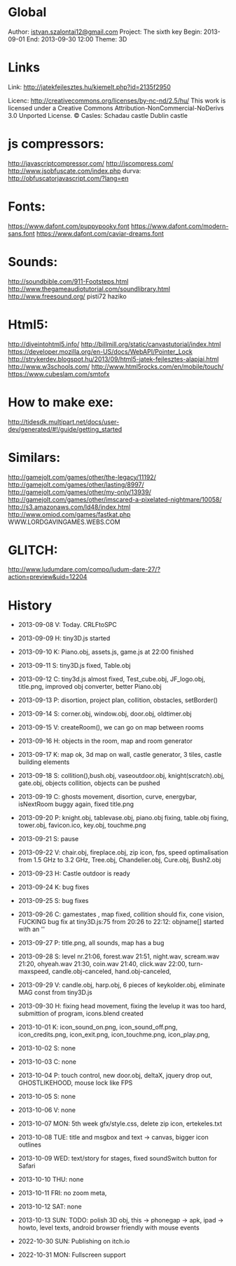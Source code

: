 # Global

Author:		istvan.szalontai12@gmail.com
Project: 	The sixth key
Begin:		2013-09-01
End:		2013-09-30 12:00
Theme:		3D


# Links

Link:		http://jatekfejlesztes.hu/kiemelt.php?id=2135f2950

Licenc:
http://creativecommons.org/licenses/by-nc-nd/2.5/hu/
This work is licensed under a Creative Commons Attribution-NonCommercial-NoDerivs 3.0 Unported License.
©
Casles:
Schadau castle
Dublin castle

# js compressors:
http://javascriptcompressor.com/
http://jscompress.com/
http://www.jsobfuscate.com/index.php
durva:
http://obfuscatorjavascript.com/?lang=en

# Fonts:
https://www.dafont.com/puppypooky.font
https://www.dafont.com/modern-sans.font
https://www.dafont.com/caviar-dreams.font

# Sounds:
http://soundbible.com/911-Footsteps.html
http://www.thegameaudiotutorial.com/soundlibrary.html
http://www.freesound.org/		pisti72		haziko

# Html5:
http://diveintohtml5.info/
http://billmill.org/static/canvastutorial/index.html
https://developer.mozilla.org/en-US/docs/WebAPI/Pointer_Lock
http://strykerdev.blogspot.hu/2013/09/html5-jatek-fejlesztes-alapjai.html
http://www.w3schools.com/
http://www.html5rocks.com/en/mobile/touch/
https://www.cubeslam.com/smtofx

# How to make exe:
http://tidesdk.multipart.net/docs/user-dev/generated/#!/guide/getting_started

# Similars:
http://gamejolt.com/games/other/the-legacy/11192/
http://gamejolt.com/games/other/lasting/8997/
http://gamejolt.com/games/other/my-only/13939/
http://gamejolt.com/games/other/imscared-a-pixelated-nightmare/10058/
http://s3.amazonaws.com/ld48/index.html
http://www.omiod.com/games/fastkat.php
WWW.LORDGAVINGAMES.WEBS.COM

# GLITCH:
http://www.ludumdare.com/compo/ludum-dare-27/?action=preview&uid=12204



# History

- 2013-09-08 V: Today. CRLFtoSPC
 
- 2013-09-09 H: tiny3D.js started
- 2013-09-10 K: Piano.obj, assets.js, game.js at 22:00 finished
- 2013-09-11 S: tiny3D.js fixed, Table.obj
- 2013-09-12 C: tiny3d.js almost fixed, Test_cube.obj, JF_logo.obj, title.png, improved obj converter, better Piano.obj
- 2013-09-13 P: disortion, project plan, collition, obstacles, setBorder()
- 2013-09-14 S: corner.obj, window.obj, door.obj, oldtimer.obj
- 2013-09-15 V: createRoom(), we can go on map between rooms

- 2013-09-16 H: objects in the room, map and room generator
- 2013-09-17 K: map ok, 3d map on wall, castle generator, 3 tiles, castle building elements
- 2013-09-18 S: collition(),bush.obj, vaseoutdoor.obj, knight(scratch).obj, gate.obj,	objects collition, objects can be pushed
- 2013-09-19 C: ghosts movement, disortion, curve, energybar, isNextRoom buggy again, fixed title.png
- 2013-09-20 P: knight.obj, tablevase.obj, piano.obj fixing, table.obj fixing, tower.obj, favicon.ico, key.obj, touchme.png
- 2013-09-21 S: pause
- 2013-09-22 V: chair.obj, fireplace.obj, zip icon, fps, speed optimalisation from 1.5 GHz to 3.2 GHz, Tree.obj, Chandelier.obj, Cure.obj, Bush2.obj

- 2013-09-23 H: Castle outdoor is ready
- 2013-09-24 K: bug fixes
- 2013-09-25 S: bug fixes
- 2013-09-26 C: gamestates , map fixed, collition should fix, cone vision, FUCKING bug fix at tiny3D.js:75 from 20:26 to 22:12: objname[] started with an ''
- 2013-09-27 P: title.png, all sounds, map has a bug
- 2013-09-28 S: level nr.21:06, forest.wav 21:51, night.wav, scream.wav 21:20, ohyeah.wav 21:30, coin.wav 21:40, click.wav 22:00, turn-maxspeed, candle.obj-canceled, hand.obj-canceled, 
- 2013-09-29 V: candle.obj, harp.obj, 6 pieces of keykolder.obj, eliminate MAG const from tiny3D.js

- 2013-09-30 H: fixing head movement, fixing the levelup it was too hard, submittion of program, icons.blend created
- 2013-10-01 K: icon_sound_on.png, icon_sound_off.png, icon_credits.png, icon_exit.png, icon_touchme.png, icon_play.png, 
- 2013-10-02 S: none
- 2013-10-03 C: none
- 2013-10-04 P: touch control, new door.obj, deltaX, jquery drop out, GHOSTLIKEHOOD, mouse lock like FPS
- 2013-10-05 S: none
- 2013-10-06 V: none

- 2013-10-07 MON: 5th week			gfx/style.css, delete zip icon, ertekeles.txt
- 2013-10-08 TUE: title and msgbox and text -> canvas, bigger icon outlines
- 2013-10-09 WED: text/story for stages, fixed soundSwitch button for Safari
- 2013-10-10 THU: none
- 2013-10-11 FRI: no zoom meta,
- 2013-10-12 SAT: none
- 2013-10-13 SUN: TODO: polish 3D obj, this -> phonegap -> apk, ipad -> howto, level texts, android browser friendly with mouse events

- 2022-10-30 SUN: Publishing on itch.io
- 2022-10-31 MON: Fullscreen support






